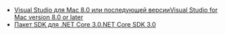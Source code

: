 * [<span data-ttu-id="c8ff2-101">Visual Studio для Mac 8.0 или последующей версии</span><span class="sxs-lookup"><span data-stu-id="c8ff2-101">Visual Studio for Mac version 8.0 or later</span></span>](https://visualstudio.microsoft.com/vs/mac/)
* [<span data-ttu-id="c8ff2-102">Пакет SDK для .NET Core 3.0</span><span class="sxs-lookup"><span data-stu-id="c8ff2-102">.NET Core SDK 3.0</span></span>](https://dotnet.microsoft.com/download/dotnet-core/3.0)
